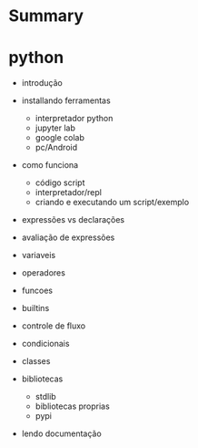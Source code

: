 # Summary

# python

- introdução

- installando ferramentas
  - interpretador python
  - jupyter lab
  - google colab
  - pc/Android

- como funciona
  - código script
  - interpretador/repl
  - criando e executando um script/exemplo

- expressões vs declarações
- avaliação de expressões

- variaveis  
- operadores  
- funcoes  
- builtins  

- controle de fluxo
- condicionais

- classes

- bibliotecas
  - stdlib
  - bibliotecas proprias
  - pypi

- lendo documentação
